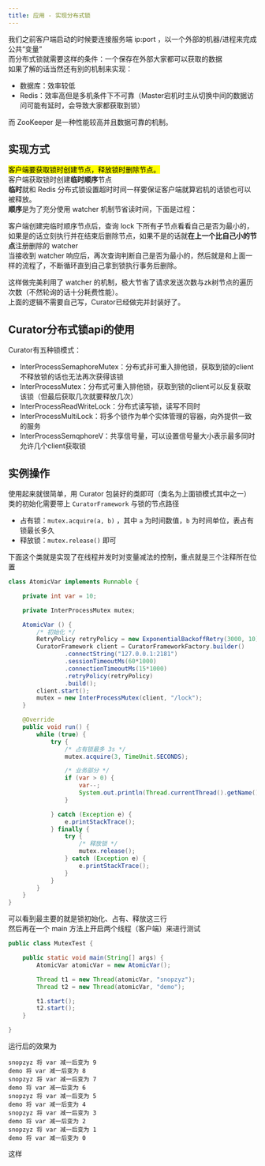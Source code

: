 ```yaml
---
title: 应用 - 实现分布式锁
---
```


我们之前客户端启动的时候要连接服务端 ip:port ，以一个外部的机器/进程来完成公共“变量”  
而分布式锁就需要这样的条件：一个保存在外部大家都可以获取的数据  
如果了解的话当然还有别的机制来实现：  
- 数据库：效率较低
- Redis：效率高但是多机条件下不可靠（Master宕机时主从切换中间的数据访问可能有延时，会导致大家都获取到锁）

而 ZooKeeper 是一种性能较高并且数据可靠的机制。  

## 实现方式

<mark>客户端要获取锁时创建节点，释放锁时删除节点。</mark>  
客户端获取锁时创建**临时顺序**节点  
**临时**就和 Redis 分布式锁设置超时时间一样要保证客户端就算宕机的话锁也可以被释放。  
**顺序**是为了充分使用 watcher 机制节省读时间，下面是过程：  

客户端创建完临时顺序节点后，查询 lock 下所有子节点看看自己是否为最小的，如果是的话立刻执行并在结束后删除节点，如果不是的话就**在上一个比自己小的节点**注册删除的 watcher  
当接收到 watcher 响应后，再次查询判断自己是否为最小的，然后就是和上面一样的流程了，不断循环直到自己拿到锁执行事务后删除。  

这样做完美利用了 watcher 的机制，极大节省了请求发送次数与zk树节点的遍历次数（不然轮询的话十分耗费性能）。  
上面的逻辑不需要自己写，Curator已经做完并封装好了。  

## Curator分布式锁api的使用

Curator有五种锁模式：
- InterProcessSemaphoreMutex：分布式非可重入排他锁，获取到锁的client不释放锁的话也无法再次获得该锁
- InterProcessMutex：分布式可重入排他锁，获取到锁的client可以反复获取该锁（但最后获取几次就要释放几次）
- InterProcessReadWriteLock：分布式读写锁，读写不同时
- InterProcessMultiLock：将多个锁作为单个实体管理的容器，向外提供一致的服务
- InterProcessSemqphoreV：共享信号量，可以设置信号量大小表示最多同时允许几个client获取锁

## 实例操作

使用起来就很简单，用 Curator 包装好的类即可（类名为上面锁模式其中之一）   
类的初始化需要带上 `CuratorFramework` 与锁的节点路径  
- 占有锁：`mutex.acquire(a, b)` ，其中 `a` 为时间数值，`b` 为时间单位，表占有锁最长多久
- 释放锁：`mutex.release()` 即可 

下面这个类就是实现了在线程并发时对变量减法的控制，重点就是三个注释所在位置  

```java
class AtomicVar implements Runnable {

    private int var = 10;

    private InterProcessMutex mutex;

    AtomicVar () {
        /* 初始化 */
        RetryPolicy retryPolicy = new ExponentialBackoffRetry(3000, 10);
        CuratorFramework client = CuratorFrameworkFactory.builder()
                .connectString("127.0.0.1:2181")
                .sessionTimeoutMs(60*1000)
                .connectionTimeoutMs(15*1000)
                .retryPolicy(retryPolicy)
                .build();
        client.start();
        mutex = new InterProcessMutex(client, "/lock");
    }

    @Override
    public void run() {
        while (true) {
            try {
                /* 占有锁最多 3s */
                mutex.acquire(3, TimeUnit.SECONDS);

                /* 业务部分 */
                if (var > 0) {
                    var--;
                    System.out.println(Thread.currentThread().getName() + " 将 var 减一后变为 " + var);
                }

            } catch (Exception e) {
                e.printStackTrace();
            } finally {
                try {
                    /* 释放锁 */
                    mutex.release();
                } catch (Exception e) {
                    e.printStackTrace();
                }
            }
        }
    }
}
```

可以看到最主要的就是锁初始化、占有、释放这三行  
然后再在一个 main 方法上开启两个线程（客户端）来进行测试  

```java
public class MutexTest {

    public static void main(String[] args) {
        AtomicVar atomicVar = new AtomicVar();

        Thread t1 = new Thread(atomicVar, "snopzyz");
        Thread t2 = new Thread(atomicVar, "demo");

        t1.start();
        t2.start();
    }

}
```

运行后的效果为

```
snopzyz 将 var 减一后变为 9
demo 将 var 减一后变为 8
snopzyz 将 var 减一后变为 7
demo 将 var 减一后变为 6
snopzyz 将 var 减一后变为 5
demo 将 var 减一后变为 4
snopzyz 将 var 减一后变为 3
demo 将 var 减一后变为 2
snopzyz 将 var 减一后变为 1
demo 将 var 减一后变为 0
```

这样